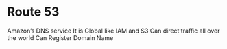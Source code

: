 # Route 53

Amazon’s DNS service
It is Global like IAM and S3
Can direct traffic all over the world
Can Register Domain Name